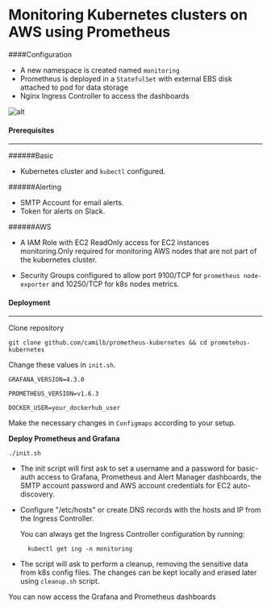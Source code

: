 # Monitoring Kubernetes  clusters on AWS using Prometheus

####Configuration

* A new namespace is created named `monitoring`
* Prometheus is deployed in a `StatefulSet` with external EBS disk attached to pod for data storage
* Nginx Ingress Controller to access the dashboards

![alt](https://www.camil.org/content/images/2016/10/prom-1.png)

#### Prerequisites

_____________________________________________________________________

######Basic
* Kubernetes cluster and `kubectl` configured.

######Alerting
* SMTP Account for email alerts.
* Token for alerts on Slack.

######AWS
* A IAM Role with EC2 ReadOnly access for EC2 instances monitoring.Only required for monitoring AWS nodes that are not part of the kubernetes cluster.

* Security Groups configured to allow port 9100/TCP for `prometheus node-exporter` and 10250/TCP for k8s nodes metrics.


#### Deployment

_____________________________________________________________________

Clone repository

    git clone github.com/camilb/prometheus-kubernetes && cd prometehus-kubernetes

Change these values in `init.sh`.

`GRAFANA_VERSION=4.3.0`

`PROMETHEUS_VERSION=v1.6.3`

`DOCKER_USER=your_dockerhub_user`

Make the necessary changes in `Configmaps` according to your setup.

**Deploy Prometheus and Grafana**

    ./init.sh

* The init script will first ask to set a username and a password for basic-auth access to Grafana, Prometheus and Alert Manager dashboards, the SMTP account password and AWS account credentials for EC2 auto-discovery.

* Configure "/etc/hosts" or create DNS records with the hosts and IP from the Ingress Controller.

   You can always get the Ingress Controller configuration by running:

        kubectl get ing -n monitoring

* The script will ask to perform a cleanup, removing the sensitive data from k8s config files. The changes can be kept locally and erased later using `cleanup.sh` script.



You can now access the Grafana and Prometheus dashboards
